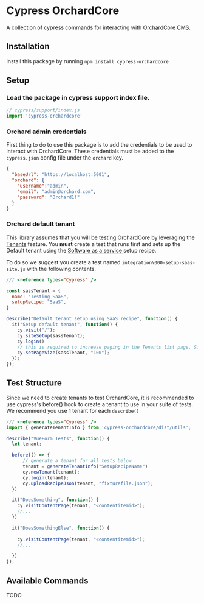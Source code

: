 # Cypress OrchardCore

A collection of cypress commands for interacting with [OrchardCore CMS](https://github.com/OrchardCMS/OrchardCore).

## Installation

Install this package by running `npm install cypress-orchardcore`

## Setup

### Load the package in cypress support index file.

```javascript
// cypress/support/index.js
import 'cypress-orchardcore'
```

### Orchard admin credentials

First thing to do to use this package is to add the credentials to be used to interact with OrchardCore. These credentials must be added to the `cypress.json`  config file under the `orchard` key.

```json
{
  "baseUrl": "https://localhost:5001",
  "orchard": {
    "username":"admin",
    "email": "admin@orchard.com",
    "password": "Orchard1!"
  }
}
```

### Orchard default tenant 

This library assumes that you will be testing OrchardCore by leveraging the [Tenants](https://docs.orchardcore.net/en/latest/glossary/#tenant) feature. You **must** create a test that runs first and sets up the Default tenant using the [Software as a service ](https://docs.orchardcore.net/en/latest/getting-started/starter-recipes/#saas-recipe-with-thetheme) setup recipe.

To do so we suggest you create a test named `integration\000-setup-saas-site.js` with the following contents.

```javascript
/// <reference types="Cypress" />

const sassTenant = {
  name: "Testing SaaS",
  setupRecipe: "SaaS",
}

describe("Default tenant setup using SaaS recipe", function() {
  it("Setup default tenant", function() {
    cy.visit("/");
    cy.siteSetup(sassTenant);
    cy.login()
    // this is required to increase paging in the Tenants list page. Since we will be creating a lot of tenants during out testing.
    cy.setPageSize(sassTenant, "100");
  });
});
```


## Test Structure

Since we need to create tenants to test OrchardCore, it is recommended to use cypress's before() hook to create a tenant to use in your suite of tests. 
We recommend you use 1 tenant for each `describe()`

```javascript
/// <reference types="Cypress" />
import { generateTenantInfo } from 'cypress-orchardcore/dist/utils';

describe("VueForm Tests", function() {    
  let tenant;

  before(() => {
      // generate a tenant for all tests below
      tenant = generateTenantInfo("SetupRecipeName")
      cy.newTenant(tenant);
      cy.login(tenant);
      cy.uploadRecipeJson(tenant, "fixturefile.json");
  })

  it("DoesSomething", function() {
    cy.visitContentPage(tenant, "<contentitemid>");
    //...
  })

  it("DoesSomethingElse", function() {
    
    cy.visitContentPage(tenant, "<contentitemid>");
    //...

  })
});
```

## Available Commands

TODO
